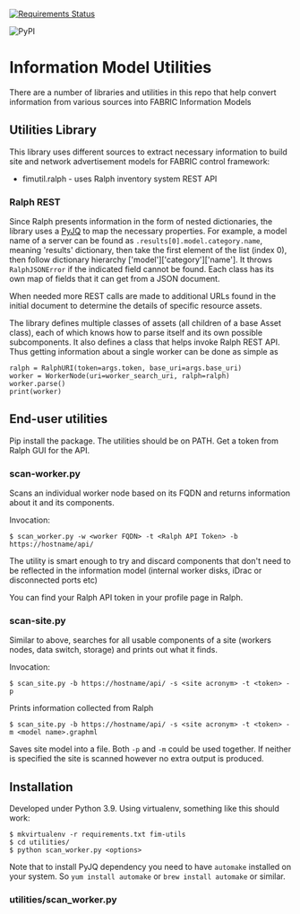 [![Requirements Status](https://requires.io/github/fabric-testbed/information-model-utils/requirements.svg?branch=main)](https://requires.io/github/fabric-testbed/information-model-utils/requirements/?branch=main)

![PyPI](https://img.shields.io/pypi/v/fim-utils?style=plastic)

# Information Model Utilities

There are a number of libraries and utilities in this repo that help convert 
information from various sources into FABRIC Information Models

## Utilities Library

This library uses different sources to extract necessary information to build
site and network advertisement models for FABRIC control framework:
- fimutil.ralph - uses Ralph inventory system REST API

### Ralph REST
Since Ralph presents information in the form of nested dictionaries, the library
uses a [PyJQ](https://pypi.org/project/pyjq/) to map the necessary properties. For example,
a model name of a server can be found as `.results[0].model.category.name`, meaning
'results' dictionary, then take the first element of the list (index 0), then
follow dictionary hierarchy ['model']['category']['name']. It throws
`RalphJSONError` if the indicated field cannot be found. Each class has its own
map of fields that it can get from a JSON document. 

When needed more REST calls are made to additional URLs found in the initial document to
determine the details of specific resource assets.

The library defines multiple classes of assets (all children of a base Asset class),
each of which knows how to parse itself and its own possible subcomponents.
It also defines a class that helps invoke Ralph REST API.
Thus getting information about a single worker can be done as simple as
```
ralph = RalphURI(token=args.token, base_uri=args.base_uri)
worker = WorkerNode(uri=worker_search_uri, ralph=ralph)
worker.parse()
print(worker)
```

## End-user utilities

Pip install the package. The utilities should be on PATH. Get a token from Ralph GUI for the API. 
### scan-worker.py

Scans an individual worker node based on its FQDN and returns information about
it and its components. 

Invocation:
```
$ scan_worker.py -w <worker FQDN> -t <Ralph API Token> -b https://hostname/api/
```

The utility is smart enough to try and discard components that don't need to
be reflected in the information model (internal worker disks, iDrac or 
disconnected ports etc)

You can find your Ralph API token in your profile page in Ralph.

### scan-site.py

Similar to above, searches for all usable components of a site (workers nodes, data switch, storage) and prints out
what it finds.

Invocation:
```
$ scan_site.py -b https://hostname/api/ -s <site acronym> -t <token> -p
```
Prints information collected from Ralph

```
$ scan_site.py -b https://hostname/api/ -s <site acronym> -t <token> -m <model name>.graphml
```
Saves site model into a file. Both `-p` and `-m` could be used together. If neither is specified
the site is scanned however no extra output is produced. 

## Installation

Developed under Python 3.9. Using virtualenv, something like this should work:

```
$ mkvirtualenv -r requirements.txt fim-utils
$ cd utilities/
$ python scan_worker.py <options>
```
Note that to install PyJQ dependency  you need to have `automake` installed on your system. So
`yum install automake` or `brew install automake` or similar. 

### utilities/scan_worker.py



